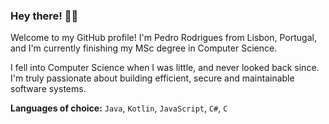 ### Hey there! 👋😉
Welcome to my GitHub profile! I'm Pedro Rodrigues from Lisbon, Portugal, and I'm currently finishing my MSc degree in Computer Science.

I fell into Computer Science when I was little, and never looked back since. I'm truly passionate about building efficient, secure and maintainable software systems.

**Languages of choice:** `Java`, `Kotlin`, `JavaScript`, `C#`, `C`
<!--
**Pexers/pexers** is a ✨ _special_ ✨ repository because its `README.md` (this file) appears on your GitHub profile.

Here are some ideas to get you started:

- 🔭 I’m currently working on ...
- 🌱 I’m currently learning ...
- 👯 I’m looking to collaborate on ...
- 🤔 I’m looking for help with ...
- 💬 Ask me about ...
- 📫 How to reach me: ...
- 😄 Pronouns: ...
- ⚡ Fun fact: ...
-->

